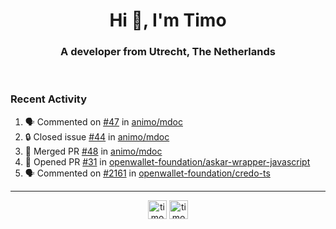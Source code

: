 <h1 align="center">Hi 👋, I'm Timo</h1>
<h3 align="center">A developer from Utrecht, The Netherlands</h3>
<br/>
<!-- https://github.com/rahuldkjain/github-profile-readme-generator --!>

<!--  <p align="left"><img src="https://github-readme-stats.vercel.app/api?username=timoglastra&show_icons=true&count_private=true&" alt="timoglastra" /></p> --!>

<!--
Github language stats
<p align="left"><img src="https://github-readme-stats.vercel.app/api/top-langs/?username=timoglastra&layout=compact" alt="timoglastra" /><p>
-->

<!-- Codestats language stats -->
<!-- <p align="left"><img src="https://codestats-readme.vercel.app/api/top-langs/?username=timoglastra&layout=compact&language_count=12" alt="timoglastra" /><p>    --!>
  
<h3>Recent Activity</h3>

<!--START_SECTION:activity-->
1. 🗣 Commented on [#47](https://github.com/animo/mdoc/issues/47#issuecomment-2623406834) in [animo/mdoc](https://github.com/animo/mdoc)
2. 🔒 Closed issue [#44](https://github.com/animo/mdoc/issues/44) in [animo/mdoc](https://github.com/animo/mdoc)
3. 🎉 Merged PR [#48](https://github.com/animo/mdoc/pull/48) in [animo/mdoc](https://github.com/animo/mdoc)
4. 💪 Opened PR [#31](https://github.com/openwallet-foundation/askar-wrapper-javascript/pull/31) in [openwallet-foundation/askar-wrapper-javascript](https://github.com/openwallet-foundation/askar-wrapper-javascript)
5. 🗣 Commented on [#2161](https://github.com/openwallet-foundation/credo-ts/pull/2161#issuecomment-2623396029) in [openwallet-foundation/credo-ts](https://github.com/openwallet-foundation/credo-ts)
<!--END_SECTION:activity-->

---

<p align="center">
<a href="https://twitter.com/timoglastra" target="blank"><img align="center" src="https://cdn.jsdelivr.net/npm/simple-icons@3.0.1/icons/twitter.svg" alt="timoglastra" height="30" width="30" /></a>
<a href="https://linkedin.com/in/timoglastra" target="blank"><img align="center" src="https://cdn.jsdelivr.net/npm/simple-icons@3.0.1/icons/linkedin.svg" alt="timoglastra" height="30" width="30" /></a>
</p>



